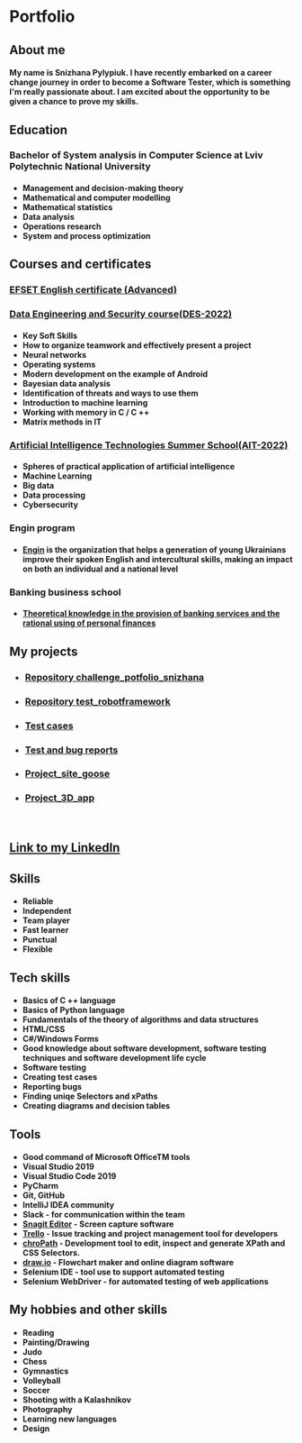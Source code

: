 # Portfolio
<h2> About me</h2>
<h4>My name is Snizhana Pylypiuk. I have recently embarked on a career change journey in order to become a Software Tester, which is something I'm really passionate about. I am excited about the opportunity to be given a chance to prove my skills.

<h2> Education</h2>
<h3>Bachelor of System analysis in Computer Science at Lviv Polytechnic National University
<h4>

* Management and decision-making theory
* Mathematical and computer modelling
* Mathematical statistics
* Data analysis
* Operations research
* System and process optimization

<h2> Courses and certificates</h2>
<h3>

  [EFSET English certificate (Advanced)](https://www.efset.org/cert/UTaH1z)
  
<h3>
  
  [Data Engineering and Security course(DES-2022)](https://www.linkedin.com/in/snizhana-pylypiuk-b28b88231/)
  
<h4>

* Key Soft Skills
* How to organize teamwork and effectively present a project
* Neural networks
* Operating systems
* Modern development on the example of Android
* Bayesian data analysis
* Identification of threats and ways to use them
* Introduction to machine learning
* Working with memory in C / C ++
* Matrix methods in IT

<h3>
  
  [Artificial Intelligence Technologies Summer School(AIT-2022)](https://www.linkedin.com/in/snizhana-pylypiuk-b28b88231/)
  
<h4>

* Spheres of practical application of artificial intelligence
* Machine Learning
* Big data
* Data processing
* Cybersecurity

<h3>Engin program
<h4>

* [Engin](https://www.enginprogram.org/) is the organization that helps a generation of young Ukrainians improve their spoken
English and intercultural skills, making an impact on both an individual and a national level

<h3>Banking business school
<h4>

* [Theoretical knowledge in the provision of banking services
and the rational using of personal finances](https://juniorbank.com.ua/school)
<h2>My projects</h2>
<h3>

* [Repository challenge_potfolio_snizhana](https://github.com/Snowflakeeee/challenge_portfolio_snizhana)
<h3>

* [Repository test_robotframework](https://github.com/Snowflakeeee/test_robotframework)
<h3>

* [Test cases](https://drive.google.com/drive/folders/1OCYaRSgf2pvpfmjhsWE3zX0DNiVqCSJN?usp=sharing)
<h3>

* [Test and bug reports](https://drive.google.com/drive/folders/1XsM_btyf4rvYZfPkXiYwLX2dbmu_apHx?usp=sharing)
<h3>

* [Project_site_goose](https://github.com/Snowflakeeee/test_goose)
<h3>

* [Project_3D_app](https://www.figma.com/file/akdwfGEJZQIdGCe9dPkd5I/iPhone?node-id=24171%3A84)
<br>

[<h2>Link to my LinkedIn</h2>](https://www.linkedin.com/in/snizhana-pylypiuk-b28b88231/)
    
 
<h2>Skills</h2>
<h4>
  
* Reliable
* Independent
* Team player
* Fast learner
* Punctual
* Flexible
  
<h2>Tech skills</h2>
<h4>
  
* Basics of C ++ language
* Basics of Python language
* Fundamentals of the theory of algorithms and data structures
* HTML/CSS
* C#/Windows Forms
* Good knowledge about software development, software testing techniques and software
development life cycle
* Software testing
* Creating test cases
* Reporting bugs
* Finding uniqe Selectors and xPaths
* Creating diagrams and decision tables
  
<h2>Tools</h2>
<h4>
  
* Good command of Microsoft OfficeTM tools
* Visual Studio 2019
* Visual Studio Code 2019
* PyCharm
* Git, GitHub
* IntelliJ IDEA community
* Slack - for communication within the team
*  [Snagit Editor](https://www.techsmith.com/screen-capture.html) - Screen capture software
*  [Trello](https://trello.com/) - Issue tracking and project management tool for developers
*  [chroPath](https://chrome.google.com/webstore/detail/chropath/ljngjbnaijcbncmcnjfhigebomdlkcjo) - Development tool to edit, inspect and generate XPath and CSS Selectors.
* [draw.io](https://app.diagrams.net/) - Flowchart maker and online diagram software
* Selenium IDE - tool use to support automated testing
* Selenium WebDriver - for automated testing of web applications
  
<h2> My hobbies and other skills</h2>
<h4>
  
* Reading
* Painting/Drawing
* Judo
* Chess
* Gymnastics
* Volleyball
* Soccer
* Shooting with a Kalashnikov
* Photography
* Learning new languages
* Design
  
  
  







